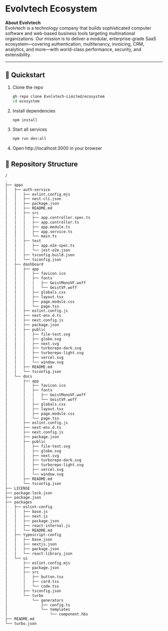# Evolvtech Ecosystem

**About Evolvtech**  
Evolvtech is a technology company that builds sophisticated computer software and web-based business tools targeting multinational organizations. Our mission is to deliver a modular, enterprise-grade SaaS ecosystem—covering authentication, multitenancy, invoicing, CRM, analytics, and more—with world-class performance, security, and extensibility.

---

## 🚀 Quickstart

1. Clone the repo
   ```bash
   gh repo clone Evolvtech-Limited/ecosystem
   cd ecosystem
   
2. Install dependencies
    ```bash
    npm install
    
3. Start all services
    ```bash
    npm run dev:all

4. Open http://localhost:3000 in your browser

## 📁 Repository Structure

```bash
/
.
├── apps
│   ├── auth-service
│   │   ├── eslint.config.mjs
│   │   ├── nest-cli.json
│   │   ├── package.json
│   │   ├── README.md
│   │   ├── src
│   │   │   ├── app.controller.spec.ts
│   │   │   ├── app.controller.ts
│   │   │   ├── app.module.ts
│   │   │   ├── app.service.ts
│   │   │   └── main.ts
│   │   ├── test
│   │   │   ├── app.e2e-spec.ts
│   │   │   └── jest-e2e.json
│   │   ├── tsconfig.build.json
│   │   └── tsconfig.json
│   ├── dashboard
│   │   ├── app
│   │   │   ├── favicon.ico
│   │   │   ├── fonts
│   │   │   │   ├── GeistMonoVF.woff
│   │   │   │   └── GeistVF.woff
│   │   │   ├── globals.css
│   │   │   ├── layout.tsx
│   │   │   ├── page.module.css
│   │   │   └── page.tsx
│   │   ├── eslint.config.js
│   │   ├── next-env.d.ts
│   │   ├── next.config.js
│   │   ├── package.json
│   │   ├── public
│   │   │   ├── file-text.svg
│   │   │   ├── globe.svg
│   │   │   ├── next.svg
│   │   │   ├── turborepo-dark.svg
│   │   │   ├── turborepo-light.svg
│   │   │   ├── vercel.svg
│   │   │   └── window.svg
│   │   ├── README.md
│   │   └── tsconfig.json
│   └── docs
│       ├── app
│       │   ├── favicon.ico
│       │   ├── fonts
│       │   │   ├── GeistMonoVF.woff
│       │   │   └── GeistVF.woff
│       │   ├── globals.css
│       │   ├── layout.tsx
│       │   ├── page.module.css
│       │   └── page.tsx
│       ├── eslint.config.js
│       ├── next-env.d.ts
│       ├── next.config.js
│       ├── package.json
│       ├── public
│       │   ├── file-text.svg
│       │   ├── globe.svg
│       │   ├── next.svg
│       │   ├── turborepo-dark.svg
│       │   ├── turborepo-light.svg
│       │   ├── vercel.svg
│       │   └── window.svg
│       ├── README.md
│       └── tsconfig.json
├── LICENSE
├── package-lock.json
├── package.json
├── packages
│   ├── eslint-config
│   │   ├── base.js
│   │   ├── next.js
│   │   ├── package.json
│   │   ├── react-internal.js
│   │   └── README.md
│   ├── typescript-config
│   │   ├── base.json
│   │   ├── nextjs.json
│   │   ├── package.json
│   │   └── react-library.json
│   └── ui
│       ├── eslint.config.mjs
│       ├── package.json
│       ├── src
│       │   ├── button.tsx
│       │   ├── card.tsx
│       │   └── code.tsx
│       ├── tsconfig.json
│       └── turbo
│           └── generators
│               ├── config.ts
│               └── templates
│                   └── component.hbs
├── README.md
└── turbo.json
